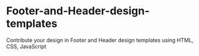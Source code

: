 # Footer-and-Header-design-templates
Contribute your design in Footer and Header design templates using HTML, CSS, JavaScript
